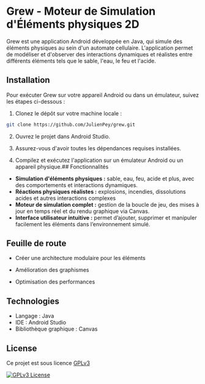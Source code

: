 # Grew - Moteur de Simulation d'Éléments physiques 2D


Grew est une application Android développée en Java, qui simule des éléments physiques au sein d'un automate cellulaire. L'application permet de modéliser et d'observer des interactions dynamiques et réalistes entre différents éléments tels que le sable, l'eau, le feu et l'acide.
## Installation

Pour exécuter Grew sur votre appareil Android ou dans un émulateur, suivez les étapes ci-dessous :

1. Clonez le dépôt sur votre machine locale :

```bash
git clone https://github.com/JulienPey/grew.git
```

2. Ouvrez le projet dans Android Studio.

3. Assurez-vous d'avoir toutes les dépendances requises installées.

4. Compilez et exécutez l'application sur un émulateur Android ou un appareil physique.## Fonctionnalités
- **Simulation d'éléments physiques :** sable, eau, feu, acide et plus, avec des comportements et interactions dynamiques.
- **Réactions physiques réalistes :** explosions, incendies, dissolutions acides et autres interactions complexes
- **Moteur de simulation complet :** gestion de la boucle de jeu, des mises à jour en temps réel et du rendu graphique via Canvas.
- **Interface utilisateur intuitive :** permet d’ajouter, supprimer et manipuler facilement les éléments dans l’environnement simulé.

## Feuille de route

- Créer une architecture modulaire pour les éléments

- Amélioration des graphismes

- Optimisation des performances

## Technologies
- Langage : Java
- IDE : Android Studio
- Bibliothèque graphique : Canvas
## License

Ce projet est sous licence [GPLv3](https://choosealicense.com/licenses/gpl-3.0/) 


[![GPLv3 License](https://img.shields.io/badge/License-GPL%20v3-yellow.svg)](https://choosealicense.com/licenses/gpl-3.0/)
